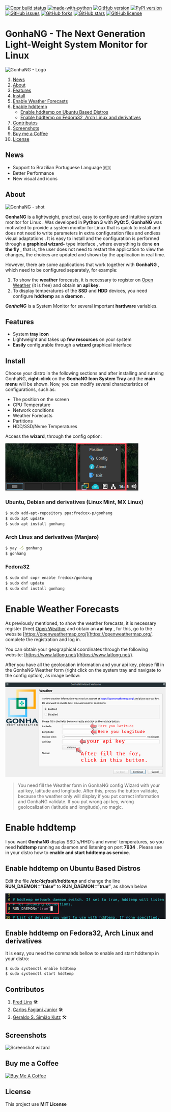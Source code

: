 [![Copr build status](https://copr.fedorainfracloud.org/coprs/fredcox/gonhang/package/gonhang/status_image/last_build.png)](https://copr.fedorainfracloud.org/coprs/fredcox/gonhang/package/gonhang/)
[![made-with-python](https://img.shields.io/badge/Made%20with-Python-1f425f.svg)](https://www.python.org/)
[![GitHub version](https://badge.fury.io/gh/fredcox%2Fgonhang.svg)](https://badge.fury.io/gh/fredcox%2Fgonhang)
[![PyPI version](https://badge.fury.io/py/gonhang.svg)](https://badge.fury.io/py/gonhang)
[![GitHub issues](https://img.shields.io/github/issues/fredcox/gonhang)](https://github.com/fredcox/gonhang/issues)
[![GitHub forks](https://img.shields.io/github/forks/fredcox/gonhang)](https://github.com/fredcox/gonhang/network)
[![GitHub stars](https://img.shields.io/github/stars/fredcox/gonhang)](https://github.com/fredcox/gonhang/stargazers)
[![GitHub license](https://img.shields.io/github/license/fredcox/gonhang)](https://github.com/fredcox/gonhang/blob/master/LICENSE)

# GonhaNG - The Next Generation Light-Weight System Monitor for Linux


![GonhaNG - Logo](https://raw.githubusercontent.com/fredcox/gonhang/master/gonhang/images/logo_readme.png)

1. [News](#news)
2. [About](#about)
3. [Features](#features)
4. [Install](#install)
5. [Enable Weather Forecasts](#enable-weather-forecasts)
6. [Enable hddtemp](#enable-hddtemp)
    * [Enable hddtemp on Ubuntu Based Distros](#enable-hddtemp-on-ubuntu-based-distros)
    * [Enable hddtemp on Fedora32, Arch Linux and derivatives](#enable-hddtemp-on-fedora32-arch-linux-and-derivatives)    
7. [Contributos](#contributos)
8. [Screenshots](#screenshots)
9. [Buy me a Coffee](#buy-me-a-coffee)
10. [License](#license)


## News

* Support to Brazilian Portuguese Language :brazil: 
* Better Performance 
* New visual and icons 

## About

![GonhaNG - shot](https://raw.githubusercontent.com/fredcox/gonhang/master/gonhang/images/shot.png)


**GonhaNG** is a lightweight, practical, easy to configure and intuitive system monitor for Linux . Was developed in 
**Python 3** with **PyQt 5**, **GonhaNG** was motivated to provide a system monitor for Linux that is 
quick to install and does not need to write parameters in extra configuration files and endless visual adaptations . 
It is easy to install and the configuration is performed through a **graphical wizard-** type interface , 
where everything is done **on the fly** , that is, the user does not need to restart the application to view 
the changes, the choices are updated and shown by the application in real time.

However, there are some applications that work together with **GonhaNG** , which need to be configured separately, 
for example:

1. To show the **weather** forecasts, it is necessary to register on [Open Weather](https://openweathermap.org/) 
(it is free) and obtain an **api key**. 
2. To display temperatures of the **SSD** and **HDD** devices, you need configure **hddtemp** as a **daemon** .



***GonhaNG*** is a System Monitor for several important **hardware** variables.

## Features

- System **tray icon**
- Lightweight and takes up **few resources** on your system
- **Easily** configurable through a **wizard** graphical interface

## Install

Choose your distro in the following sections and after installing and running GonhaNG, 
**right-click** on the **GonhaNG Icon System Tray** and the **main menu** will be shown. 
Now, you can modify several characteristics of configurations, such as:

- The position on the screen
- CPU Temperature
- Network conditions
- Weather Forecasts
- Partitions
- HDD/SSD/Nvme Temperatures

Access the **wizard**, through the config option:

![config](gonhang/images/mainmenu.png)


### Ubuntu, Debian and derivatives (Linux Mint, MX Linux)

```bash
$ sudo add-apt-repository ppa:fredcox-p/gonhang
$ sudo apt update
$ sudo apt install gonhang
```

### Arch Linux and derivatives (Manjaro)

```bash
$ yay -S gonhang
$ gonhang
```

### Fedora32

```bash
$ sudo dnf copr enable fredcox/gonhang
$ sudo dnf update
$ sudo dnf install gonhang
```

# Enable Weather Forecasts

As previously mentioned, to show the weather forecasts, it is necessary register (free) [Open Weather](https://openweathermap.org/) 
and obtain an **api key** , for this, go to the website [https://openweathermap.org/](https://openweathermap.org/, 
complete the registration and log in.

You can obtain your geographical coordinates through the following website: [https://www.latlong.net/](https://www.latlong.net/).

After you have all the geolocation information and your api key, please fill in the GonhaNG Weather form 
(right click on the system tray and navigate to the config option), as image bellow:

![weatherform.png](gonhang/images/weatherform.png)




>You need fill the Weather form in GonhaNG config Wizard with your api key, latitude and longitude. After this, press
>the button validate, because the weather only will display if you put correct information and GonhaNG validate. If you
>put wrong api key, wrong geolocalization (latitude and longitude), no magic. 


# Enable hddtemp 

I you want **GonhaNG** display SSD´s/HHD´s and nvme´ temperatures, so you need **hddtemp** running as daemon and 
listening on port **7634** . Please see in your distro how to **enable and start hddtemp as service**.

## Enable hddtemp on Ubuntu Based Distros

Edit the file **_/etc/default/hddtemp_** and change the line **RUN_DAEMON=”false”** to  **RUN_DAEMON=”true”**, as shown below

![config](gonhang/images/hddtempdefault.png)


## Enable hddtemp on Fedora32, Arch Linux and derivatives

It is easy, you need the commands bellow to enable and start hddtemp in your distro:

```shell script
$ sudo systemctl enable hddtemp
$ sudo systemctl start hddtemp
```

## Contributos

1. [Fred Lins](https://github.com/fredcox) :hammer_and_wrench: 
2. [Carlos Fagiani Junior](https://github.com/fagianijunior) :hammer_and_wrench: 
3. [Geraldo S. Simião Kutz](https://t.me/@GeraldoSSK) :hammer_and_wrench:
 

## Screenshots

![Screenshot wizard](https://raw.githubusercontent.com/fredcox/gonhang/master/gonhang/images/screenshot.png)

## Buy me a Coffee

<a href="https://www.buymeacoffee.com/fredcox" target="_blank"><img src="https://cdn.buymeacoffee.com/buttons/default-orange.png" alt="Buy Me A Coffee" height="41" width="174"></a>


## License 

This project use **MIT License**
